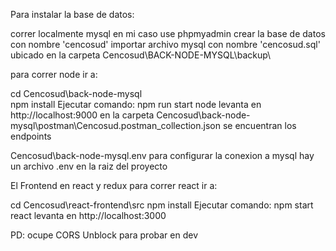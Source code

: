 Para instalar la base de datos:

correr localmente mysql en mi caso use phpmyadmin
crear la base de datos con nombre 'cencosud'
importar archivo mysql con nombre 'cencosud.sql' ubicado en la carpeta Cencosud\BACK-NODE-MYSQL\backup\

para correr node ir a:

cd Cencosud\back-node-mysql\
npm install
Ejecutar comando: npm run start 
node levanta en http://localhost:9000
en la carpeta Cencosud\back-node-mysql\postman\Cencosud.postman_collection.json se encuentran los endpoints 

Cencosud\back-node-mysql\.env
para configurar la conexion a mysql hay un archivo .env en la raiz del proyecto


El Frontend en react y redux para correr react ir a:

cd Cencosud\react-frontend\src
npm install
Ejecutar comando: npm start
react levanta en http://localhost:3000

PD: ocupe CORS Unblock para probar en dev